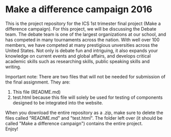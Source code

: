 # Make a difference campaign 2016
This is the project repository for the ICS 1st trimester final project (Make a difference campaign). For this project, we will be discussing the Debate team. The debate team is one of the largest organizations at our school, and has competed in many tournaments across the nation. With well over 100 members, we have competed at many prestigious unversities across the United States. 
Not only is debate fun and intriguing, it also expands your knowledge on current events and global affairs, and develops critical academic skills such as researching skills, public speaking skills and writing. 
<br>



Important note: There are two files that will not be needed for submission of the final assignment. They are:
<ol>
<li> This file (README.md) </li>
<li> test.html because this file will solely be used for testing of components designed to be integrated into the website. </li>
</ol>
When you download the entire repository as a .zip, make sure to delete the files called "README.md" and "test.html". The folder left over (it should be called "Make a difference campaign") contains the entire project. 
<br>
Enjoy!
